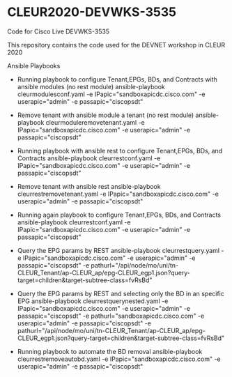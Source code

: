 # CLEUR2020-DEVWKS-3535
Code for Cisco Live DEVWKS-3535

This repository contains the code used for the DEVNET workshop in CLEUR 2020

Ansible Playbooks

- Running playbook to configure Tenant,EPGs, BDs, and Contracts with ansible modules (no rest module)
ansible-playbook cleurmodulesconf.yaml -e IPapic="sandboxapicdc.cisco.com" -e userapic="admin" -e passapic="ciscopsdt"

- Remove tenant with ansible module a tenant (no rest module)
ansible-playbook cleurmoduleremovetenant.yaml -e IPapic="sandboxapicdc.cisco.com" -e userapic="admin" -e passapic="ciscopsdt"

- Running playbook with ansible rest to configure Tenant,EPGs, BDs, and Contracts
ansible-playbook cleurrestconf.yaml -e IPapic="sandboxapicdc.cisco.com" -e userapic="admin" -e passapic="ciscopsdt"

- Remove tenant with ansible rest
ansible-playbook cleurrestremovetenant.yaml -e IPapic="sandboxapicdc.cisco.com" -e userapic="admin" -e passapic="ciscopsdt"

- Running again playbook to configure Tenant,EPGs, BDs, and Contracts
ansible-playbook cleurrestconf.yaml -e IPapic="sandboxapicdc.cisco.com" -e userapic="admin" -e passapic="ciscopsdt"

- Query the EPG params by REST
ansible-playbook cleurrestquery.yaml -e IPapic="sandboxapicdc.cisco.com" -e userapic="admin" -e passapic="ciscopsdt" -e pathurl="/api/node/mo/uni/tn-CLEUR_Tenant/ap-CLEUR_ap/epg-CLEUR_egp1.json?query-target=children&target-subtree-class=fvRsBd"

- Query the EPG params by REST and selecting only the BD in an specific EPG
ansible-playbook cleurrestquerynested.yaml -e IPapic="sandboxapicdc.cisco.com" -e userapic="admin" -e passapic="ciscopsdt" -e pathurl="sandboxapicdc.cisco.com" -e userapic="admin" -e passapic="ciscopsdt" -e pathurl="/api/node/mo/uni/tn-CLEUR_Tenant/ap-CLEUR_ap/epg-CLEUR_egp1.json?query-target=children&target-subtree-class=fvRsBd"

- Running playbook to automate the BD removal
ansible-playbook cleurrestremoveautobd.yaml -e IPapic="sandboxapicdc.cisco.com" -e userapic="admin" -e passapic="ciscopsdt"
